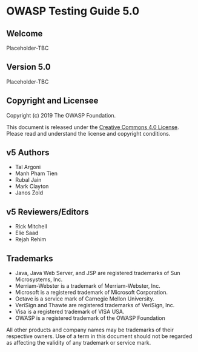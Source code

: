 # OWASP Testing Guide 5.0

## Welcome

Placeholder-TBC

## Version 5.0

Placeholder-TBC

## Copyright and Licensee

Copyright (c) 2019 The OWASP Foundation.

This document is released under the [Creative Commons 4.0 License](https://creativecommons.org/licenses/by-sa/4.0/). Please read and understand the license and copyright conditions.

## v5 Authors

- Tal Argoni
- Manh Pham Tien
- Rubal Jain
- Mark Clayton
- Janos Zold

## v5 Reviewers/Editors

- Rick Mitchell
- Elie Saad
- Rejah Rehim

## Trademarks

- Java, Java Web Server, and JSP are registered trademarks of Sun Microsystems, Inc.
- Merriam-Webster is a trademark of Merriam-Webster, Inc.
- Microsoft is a registered trademark of Microsoft Corporation.
- Octave is a service mark of Carnegie Mellon University.
- VeriSign and Thawte are registered trademarks of VeriSign, Inc.
- Visa is a registered trademark of VISA USA.
- OWASP is a registered trademark of the OWASP Foundation

All other products and company names may be trademarks of their respective owners. Use of a term in this document should not be regarded as affecting the validity of any trademark or service mark.
